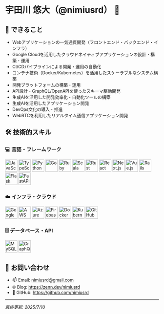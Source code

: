 # 宇田川 悠大（@nimiusrd） 👋

## 🚀 できること

- Webアプリケーションの一気通貫開発（フロントエンド・バックエンド・インフラ）
- Google Cloudを活用したクラウドネイティブアプリケーションの設計・構築・運用
- CI/CDパイプラインによる開発・運用の自動化
- コンテナ技術（Docker/Kubernetes）を活用したスケーラブルなシステム構築
- 開発プラットフォームの構築・運用
- API設計・GraphQL/OpenAPIを使ったスキーマ駆動開発
- 生成AIを活用した開発効率化・自動化ツールの構築
- 生成AIを活用したアプリケーション開発
- DevOps文化の導入・推進
- WebRTCを利用したリアルタイム通信アプリケーション開発

## 🛠️ 技術的スキル

### 💻 言語・フレームワーク
<p align="left">
  <img src="https://cdn.jsdelivr.net/gh/devicons/devicon/icons/javascript/javascript-original.svg" width="40" height="40" alt="JavaScript" />
  <img src="https://cdn.jsdelivr.net/gh/devicons/devicon/icons/typescript/typescript-original.svg" width="40" height="40" alt="TypeScript" />
  <img src="https://cdn.jsdelivr.net/gh/devicons/devicon/icons/python/python-original.svg" width="40" height="40" alt="Python" />
  <img src="https://cdn.jsdelivr.net/gh/devicons/devicon/icons/go/go-original.svg" width="40" height="40" alt="Go" />
  <img src="https://cdn.jsdelivr.net/gh/devicons/devicon/icons/ruby/ruby-original.svg" width="40" height="40" alt="Ruby" />
  <img src="https://cdn.jsdelivr.net/gh/devicons/devicon/icons/scala/scala-original.svg" width="40" height="40" alt="Scala" />
  <img src="https://cdn.jsdelivr.net/gh/devicons/devicon/icons/rust/rust-original.svg" width="40" height="40" alt="Rust" />
  <img src="https://cdn.jsdelivr.net/gh/devicons/devicon/icons/react/react-original.svg" width="40" height="40" alt="React" />
  <img src="https://cdn.jsdelivr.net/gh/devicons/devicon/icons/nextjs/nextjs-original-wordmark.svg" width="40" height="40" alt="Next.js" />
  <img src="https://cdn.jsdelivr.net/gh/devicons/devicon/icons/vuejs/vuejs-original.svg" width="40" height="40" alt="Vue.js" />
  <img src="https://cdn.jsdelivr.net/gh/devicons/devicon/icons/rails/rails-original-wordmark.svg" width="40" height="40" alt="Rails" />
  <img src="https://cdn.jsdelivr.net/gh/devicons/devicon/icons/flask/flask-original.svg" width="40" height="40" alt="Flask" />
  <img src="https://cdn.jsdelivr.net/gh/devicons/devicon/icons/fastapi/fastapi-original-wordmark.svg" width="40" height="40" alt="FastAPI" />
</p>

### ☁️ インフラ・クラウド
<p align="left">
  <img src="https://cdn.jsdelivr.net/gh/devicons/devicon/icons/googlecloud/googlecloud-original.svg" width="40" height="40" alt="Google Cloud" />
  <img src="https://cdn.jsdelivr.net/gh/devicons/devicon/icons/amazonwebservices/amazonwebservices-plain-wordmark.svg" width="40" height="40" alt="AWS" />
  <img src="https://cdn.jsdelivr.net/gh/devicons/devicon/icons/azure/azure-original.svg" width="40" height="40" alt="Azure" />
  <img src="https://cdn.jsdelivr.net/gh/devicons/devicon/icons/firebase/firebase-original.svg" width="40" height="40" alt="Firebase" />
  <img src="https://cdn.jsdelivr.net/gh/devicons/devicon/icons/docker/docker-original.svg" width="40" height="40" alt="Docker" />
  <img src="https://cdn.jsdelivr.net/gh/devicons/devicon/icons/kubernetes/kubernetes-original.svg" width="40" height="40" alt="Kubernetes" />
  <img src="https://cdn.jsdelivr.net/gh/devicons/devicon/icons/github/github-original-wordmark.svg" width="40" height="40" alt="GitHub" />
</p>

### 🗄️ データベース・API
<p align="left">
  <img src="https://cdn.jsdelivr.net/gh/devicons/devicon/icons/mysql/mysql-original.svg" width="40" height="40" alt="MySQL" />
  <img src="https://cdn.jsdelivr.net/gh/devicons/devicon/icons/graphql/graphql-plain.svg" width="40" height="40" alt="GraphQL" />
</p>

## 🤝 お問い合わせ

- 📫 Email: nimiusrd@gmail.com
- 🌐 Blog: https://zenn.dev/nimiusrd
- 🐙 GitHub: https://github.com/nimiusrd

---

*最終更新: 2025/7/10*

